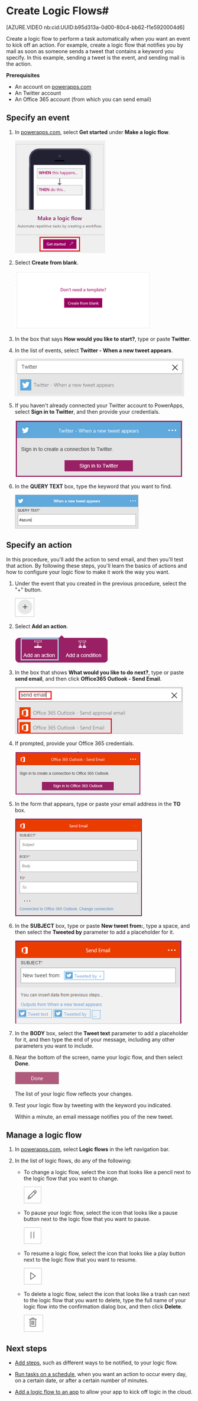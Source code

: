 <properties
    pageTitle="Automate tasks by creating Logic Flows | Microsoft PowerApps"
    description="Create Logic Flows to automatically perform actions, such as sending mail, when events occur, such as someone adding a row to a SharePoint list."
    services=""
    suite="powerapps"
    documentationCenter="na"
    authors="stepsic-microsoft-com"
    manager="dwrede"
    editor=""
    tags=""
 />
<tags
    ms.service="powerapps"
    ms.devlang="na"
    ms.topic="get-started-article"
    ms.tgt_pltfrm="na"
    ms.workload="na"
    ms.date="11/24/2015"
    ms.author="stepsic"/>

# Create Logic Flows#

[AZURE.VIDEO nb:cid:UUID:b95d313a-0d00-80c4-bb62-f1e5920004d6]

Create a logic flow to perform a task automatically when you want an event to kick off an action. For example, create a logic flow that notifies you by mail as soon as someone sends a tweet that contains a keyword you specify. In this example, sending a tweet is the event, and sending mail is the action.

**Prerequisites**

- An account on [powerapps.com](http://go.microsoft.com/fwlink/?LinkId=708209)
- An Twitter account
- An Office 365 account (from which you can send email)

## Specify an event

1. In [powerapps.com](http://go.microsoft.com/fwlink/?LinkId=708209), select **Get started** under **Make a logic flow**.

	![Create a flow](./media/get-started-logic-flow/create-flow.png)

1. Select **Create from blank**.

    ![Create from blank](./media/get-started-logic-flow/from-blank.png)

1. In the box that says **How would you like to start?**, type or paste **Twitter**.

1. In the list of events, select **Twitter - When a new tweet appears**.

	![Twitter event](./media/get-started-logic-flow/twitter-search.png)

5. If you haven't already connected your Twitter account to PowerApps, select **Sign in to Twitter**, and then provide your credentials.

    ![Twitter sign in](./media/get-started-logic-flow/twitter-signin.png)

6. In the **QUERY TEXT** box, type the keyword that you want to find.

	![Twitter keyword](./media/get-started-logic-flow/twitter-keyword.png)

## Specify an action ##
In this procedure, you'll add the action to send email, and then you'll test that action. By following these steps, you'll learn the basics of actions and how to configure your logic flow to make it work the way you want.

1. Under the event that you created in the previous procedure, select the "+" button.

	![Plus icon](./media/get-started-logic-flow/add-action-icon.png)

2. Select **Add an action**.

	![Add action bar](./media/get-started-logic-flow/add-action-bar.png)

3. In the box that shows **What would you like to do next?**, type or paste **send email**, and then click **Office365 Outlook - Send Email**.

	![List of actions](./media/get-started-logic-flow/send-email.png)

4. If prompted, provide your Office 365 credentials.

	![Sign in to Office](./media/get-started-logic-flow/sign-in-office.png)

5. In the form that appears, type or paste your email address in the **TO** box.

	![Blank email message](./media/get-started-logic-flow/blank-email.png)

1. In the **SUBJECT** box, type or paste **New tweet from:**, type a space, and then select the **Tweeted by** parameter to add a placeholder for it.

	![Subject line with placeholder](./media/get-started-logic-flow/message-token.png)

1. In the **BODY** box, select the **Tweet text** parameter to add a placeholder for it, and then type the end of your message, including any other parameters you want to include.

8.  Near the bottom of the screen, name your logic flow, and then select **Done**.

	![Select the done button](./media/get-started-logic-flow/done-button.png)

	The list of your logic flow reflects your changes.

1. Test your logic flow by tweeting with the keyword you indicated.

	Within a minute, an email message notifies you of the new tweet.

## Manage a logic flow ##
1. In [powerapps.com](http://go.microsoft.com/fwlink/?LinkId=708209), select **Logic flows** in the left navigation bar.

2. In the list of logic flows, do any of the following:

	- To change a logic flow, select the icon that looks like a pencil next to the logic flow that you want to change.  

		![Edit icon](./media/get-started-logic-flow/edit-icon.png)  

	- To pause your logic flow, select the icon that looks like a pause button next to the logic flow that you want to pause.  

		![Pause icon](./media/get-started-logic-flow/pause-icon.png)  

	- To resume a logic flow, select the icon that looks like a play button next to the logic flow that you want to resume.  

		![Resume icon](./media/get-started-logic-flow/resume-icon.png)  

	- To delete a logic flow, select the icon that looks like a trash can next to the logic flow that you want to delete, type the full name of your logic flow into the confirmation dialog box, and then click **Delete**.  

		![Delete icon](./media/get-started-logic-flow/delete-icon.png)  

## Next steps ##

- [Add steps](multi-step-logic-flow.md), such as different ways to be notified, to your logic flow.

- [Run tasks on a schedule](run-tasks-on-a-schedule.md), when you want an action to occur every day, on a certain date, or after a certain number of minutes.

- [Add a logic flow to an app](using-logic-flows.md) to allow your app to kick off logic in the cloud.
